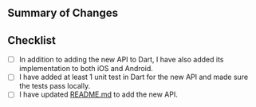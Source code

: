 ## Summary of Changes


<!-- For pull requests that add new APIs, please make sure to go through this checklist. 
For other types of pull requests, please remove it.-->
## Checklist
- [ ] In addition to adding the new API to Dart, I have also added its implementation to both iOS and Android.
- [ ] I have added at least 1 unit test in Dart for the new API and made sure the tests pass locally.
- [ ] I have updated [README.md](https://github.com/Instabug/Instabug-Flutter/blob/master/README.md) to add the new API.
